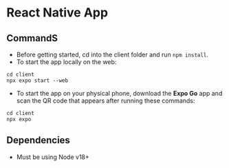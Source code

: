 # React Native App

## CommandS
- Before getting started, cd into the client folder and run `npm install`.
- To start the app locally on the web:
```
cd client
npx expo start --web 
```
- To start the app on your physical phone, download the **Expo Go** app and scan the QR code that appears after running these commands: 
```
cd client
npx expo
```

## Dependencies
- Must be using Node v18+

